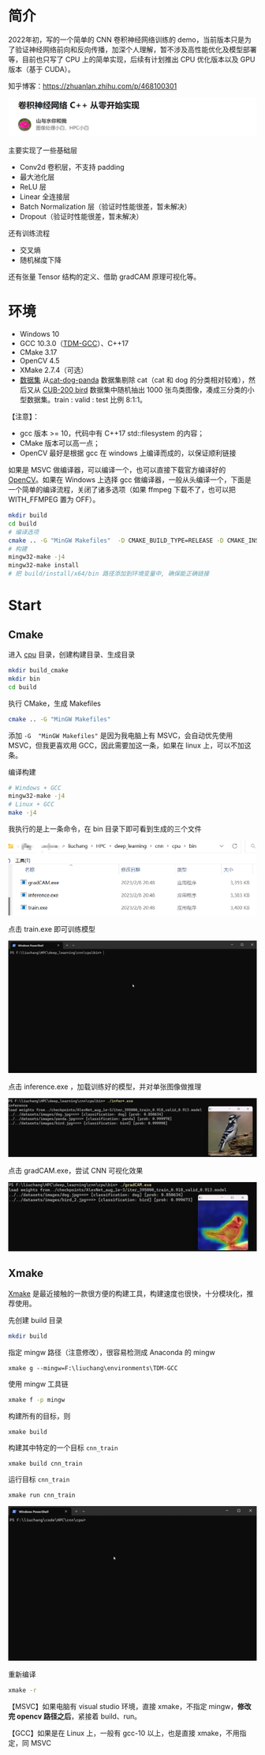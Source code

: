 # 简介

2022年初，写的一个简单的 CNN 卷积神经网络训练的 demo，当前版本只是为了验证神经网络前向和反向传播，加深个人理解，暂不涉及高性能优化及模型部署等，目前也只写了 CPU 上的简单实现，后续有计划推出 CPU 优化版本以及 GPU 版本（基于 CUDA）。

知乎博客：https://zhuanlan.zhihu.com/p/468100301

![image-20230208205425138](./imgs/image-20230208205425138.png)

主要实现了一些基础层

- Conv2d 卷积层，不支持 padding
- 最大池化层
- ReLU 层
- Linear 全连接层
- Batch Normalization 层（验证时性能很差，暂未解决）
- Dropout（验证时性能很差，暂未解决）

还有训练流程

- 交叉熵
- 随机梯度下降

还有张量 Tensor 结构的定义、借助 gradCAM 原理可视化等。

# 环境

- Windows 10
- GCC 10.3.0（[TDM-GCC](https://link.zhihu.com/?target=https%3A//jmeubank.github.io/tdm-gcc/download/)）、C++17
- CMake 3.17
- OpenCV 4.5
- XMake  2.7.4（可选）
- [数据集](https://github.com/hermosayhl/CNN/tree/main/datasets) 从[cat-dog-panda](https://link.zhihu.com/?target=https%3A//www.kaggle.com/ashishsaxena2209/animal-image-datasetdog-cat-and-panda) 数据集剔除 cat（cat 和 dog 的分类相对较难），然后又从 [CUB-200 bird](https://link.zhihu.com/?target=http%3A//www.vision.caltech.edu/visipedia/CUB-200.html) 数据集中随机抽出 1000 张鸟类图像，凑成三分类的小型数据集。train : valid : test 比例 8:1:1。

【注意】：

- gcc 版本 >= 10，代码中有 C++17 std::filesystem 的内容；
- CMake 版本可以高一点；
- OpenCV 最好是根据 gcc 在 windows 上编译而成的，以保证顺利链接

如果是 MSVC 做编译器，可以编译一个，也可以直接下载官方编译好的 [OpenCV](https://sourceforge.net/projects/opencvlibrary/files/4.5.5/opencv-4.5.5-vc14_vc15.exe/download)。如果在 Windows 上选择 gcc 做编译器，一般从头编译一个，下面是一个简单的编译流程，关闭了诸多选项（如果 ffmpeg 下载不了，也可以把 WITH_FFMPEG 置为 OFF）。

```bash
mkdir build
cd build
# 编译选项
cmake .. -G "MinGW Makefiles"  -D CMAKE_BUILD_TYPE=RELEASE -D CMAKE_INSTALL_PREFIX=./install -D ENABLE_FAST_MATH=ON -D BUILD_opencv_python2=OFF -D BUILD_opencv_python3=OFF -D BUILD_opencv_python_tests=OFF -D BUILD_opencv_python_bindings_generator=OFF -D BUILD_JAVA=OFF -D BUILD_opencv_java_bindings_generator=OFF -D BUILD_TESTS=OFF -D BUILD_PERF_TESTS=OFF -D BUILD_EXAMPLES=OFF -D BUILD_opencv_world=OFF -D OPENCV_ENABLE_NONFREE=OFF -D OPENCV_GENERATE_SETUPVARS=OFF -D WITH_OPENCL_D3D11_NV=OFF -D WITH_MSMF=OFF -D WITH_CUDA=OFF -D WITH_FFMPEG=OFF
# 构建
mingw32-make -j4
mingw32-make install
# 把 build/install/x64/bin 路径添加到环境变量中, 确保能正确链接
```

# Start

## **Cmake**

进入 [cpu](https://github.com/hermosayhl/CNN/tree/main/cpu) 目录，创建构建目录、生成目录

```bash
mkdir build_cmake
mkdir bin
cd build
```

执行 CMake，生成 Makefiles

```bash
cmake .. -G "MinGW Makefiles"
```

添加 `-G  "MinGW Makefiles"` 是因为我电脑上有 MSVC，会自动优先使用 MSVC，但我更喜欢用 GCC，因此需要加这一条，如果在 linux 上，可以不加这条。

编译构建

```bash
# Windows + GCC
mingw32-make -j4
# Linux + GCC
make -j4
```

我执行的是上一条命令，在 bin 目录下即可看到生成的三个文件

![image-20230208212620325](./imgs/image-20230208212620325.png)

点击 train.exe 即可训练模型

![image-20230208213513653](imgs/train.gif)

点击 inference.exe ，加载训练好的模型，并对单张图像做推理

![image-20230208213627060](imgs/image-20230208213627060.png)

点击 gradCAM.exe，尝试 CNN 可视化效果

![image-20230208213713076](imgs/image-20230208213713076.png)



## Xmake

[Xmake](https://github.com/xmake-io/xmake) 是最近接触的一款很方便的构建工具，构建速度也很快，十分模块化，推荐使用。

先创建 build 目录

```bash
mkdir build
```

指定 mingw 路径（注意修改），很容易检测成 Anaconda 的 mingw

```
xmake g --mingw=F:\liuchang\environments\TDM-GCC
```

使用 mingw 工具链

```bash
xmake f -p mingw
```

构建所有的目标，则

```
xmake build
```

构建其中特定的一个目标 `cnn_train`

```bash
xmake build cnn_train
```

运行目标 `cnn_train`

```bash
xmake run cnn_train
```

![](imgs/xmake.gif)

重新编译

```bash
xmake -r
```

【MSVC】如果电脑有 visual studio 环境，直接 xmake，不指定 mingw，**修改完 opencv 路径之后**，紧接着 build、run。

【GCC】如果是在 Linux 上，一般有 gcc-10 以上，也是直接 xmake，不用指定，同 MSVC